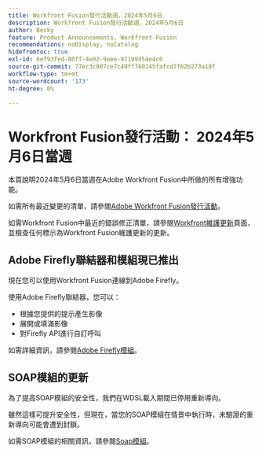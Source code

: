 ```yaml
---
title: Workfront Fusion發行活動週，2024年5月6日
description: Workfront Fusion發行活動週，2024年5月6日
author: Becky
feature: Product Announcements, Workfront Fusion
recommendations: noDisplay, noCatalog
hidefromtoc: true
exl-id: 6ef93fed-80ff-4e02-9eee-97199d54e4c6
source-git-commit: 77ec3c007ce7c49ff760145fafcd7f62b273a18f
workflow-type: tm+mt
source-wordcount: '173'
ht-degree: 0%

---
```


# Workfront Fusion發行活動： 2024年5月6日當週

本頁說明2024年5月6日當週在Adobe Workfront Fusion中所做的所有增強功能。

如需所有最近變更的清單，請參閱[Adobe Workfront Fusion發行活動](/help/workfront-fusion/fusion-product-releases/fusion-release-activity.md)。

如需Workfront Fusion中最近的錯誤修正清單，請參閱[Workfront維護更新](https://experienceleague.adobe.com/docs/workfront-known-issues/releases/current-updates.html?lang=zh-Hant)頁面，並檢查任何標示為Workfront Fusion維護更新的更新。

## Adobe Firefly聯結器和模組現已推出

現在您可以使用Workfront Fusion連線到Adobe Firefly。

使用Adobe Firefly聯結器，您可以：

* 根據您提供的提示產生影像
* 展開或填滿影像
* 對Firefly API進行自訂呼叫

如需詳細資訊，請參閱[Adobe Firefly模組](/help/workfront-fusion/references/apps-and-modules/adobe-connectors/adobe-firefly-modules.md)。

## SOAP模組的更新

為了提高SOAP模組的安全性，我們在WDSL載入期間已停用重新導向。

雖然這樣可提升安全性，但現在，當您的SOAP模組在情景中執行時，未驗證的重新導向可能會遭到封鎖。

如需SOAP模組的相關資訊，請參閱[Soap模組](/help/workfront-fusion/references/apps-and-modules/universal-connectors/soap-module.md)。
